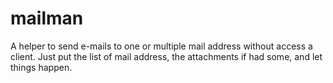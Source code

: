 # mailman
A helper to send e-mails to one or multiple mail address without access a client. Just put the list of mail address, the attachments if had some, and let things happen.
